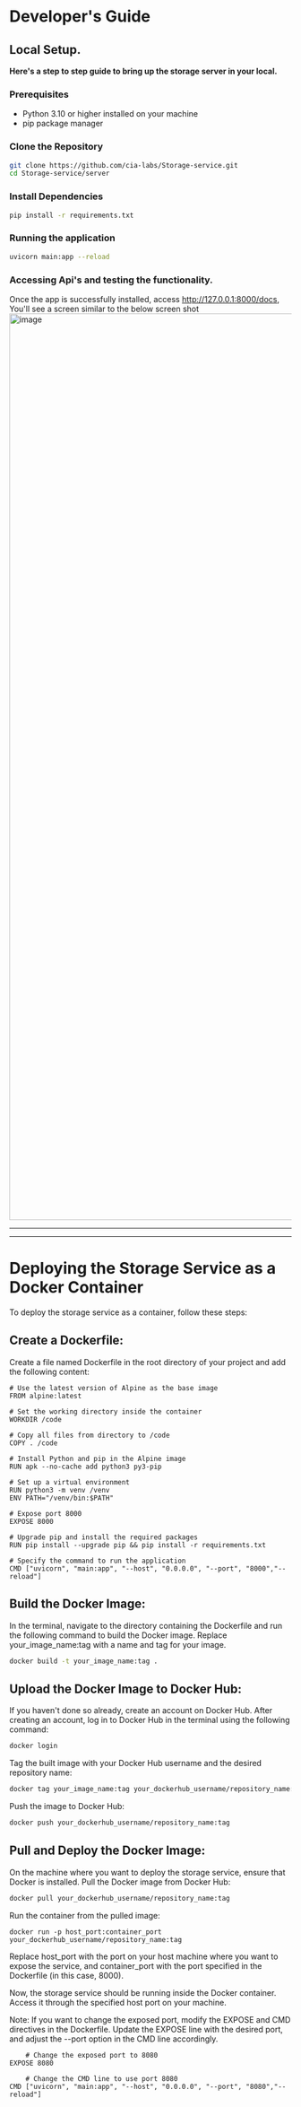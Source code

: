 # Developer's Guide

## Local Setup.
**Here's a step to step guide to bring up the storage server in your local.** 

### Prerequisites

- Python 3.10 or higher installed on your machine
- pip package manager

### Clone the Repository

```bash
git clone https://github.com/cia-labs/Storage-service.git
cd Storage-service/server
```
### Install Dependencies

```bash
pip install -r requirements.txt
```

### Running the application

```bash
uvicorn main:app --reload
```
### Accessing Api's and testing the functionality. 

Once the app is successfully installed, access http://127.0.0.1:8000/docs, You'll see a screen similar to the below screen shot
<img width="1617" alt="image" src="https://github.com/cia-labs/Storage-service/assets/41864599/e8774034-5a50-4e82-9e4b-c3e84c47bdf9">

---
---

# Deploying the Storage Service as a Docker Container

To deploy the storage service as a container, follow these steps:

## **Create a Dockerfile:**

Create a file named Dockerfile in the root directory of your project and add the following content:
```docker
# Use the latest version of Alpine as the base image
FROM alpine:latest

# Set the working directory inside the container
WORKDIR /code

# Copy all files from directory to /code
COPY . /code

# Install Python and pip in the Alpine image
RUN apk --no-cache add python3 py3-pip

# Set up a virtual environment
RUN python3 -m venv /venv
ENV PATH="/venv/bin:$PATH"

# Expose port 8000
EXPOSE 8000

# Upgrade pip and install the required packages
RUN pip install --upgrade pip && pip install -r requirements.txt  

# Specify the command to run the application
CMD ["uvicorn", "main:app", "--host", "0.0.0.0", "--port", "8000","--reload"]

```
## **Build the Docker Image:**

In the terminal, navigate to the directory containing the Dockerfile and run the following command to build the Docker image. Replace your_image_name:tag with a name and tag for your image.

```bash
docker build -t your_image_name:tag .
 ```

## **Upload the Docker Image to Docker Hub:**

If you haven't done so already, create an account on Docker Hub. After creating an account, log in to Docker Hub in the terminal using the following command:
    
```bash
docker login
```

Tag the built image with your Docker Hub username and the desired repository name:
```bash
docker tag your_image_name:tag your_dockerhub_username/repository_name:tag
```
Push the image to Docker Hub:

```bash
docker push your_dockerhub_username/repository_name:tag
```
## **Pull and Deploy the Docker Image:**

On the machine where you want to deploy the storage service, ensure that Docker is installed. Pull the Docker image from Docker Hub:

```bash
docker pull your_dockerhub_username/repository_name:tag
```
Run the container from the pulled image:
```
docker run -p host_port:container_port your_dockerhub_username/repository_name:tag
```

Replace host_port with the port on your host machine where you want to expose the service, and container_port with the port specified in the Dockerfile (in this case, 8000).

Now, the storage service should be running inside the Docker container. Access it through the specified host port on your machine.

Note: If you want to change the exposed port, modify the EXPOSE and CMD directives in the Dockerfile. Update the EXPOSE line with the desired port, and adjust the --port option in the CMD line accordingly.

```docker
    # Change the exposed port to 8080
EXPOSE 8080

    # Change the CMD line to use port 8080
CMD ["uvicorn", "main:app", "--host", "0.0.0.0", "--port", "8080","--reload"]
```
    


